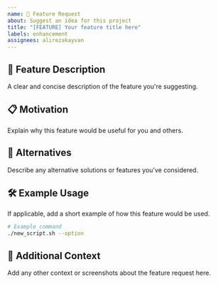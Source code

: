 ```yaml
---
name: 🚀 Feature Request
about: Suggest an idea for this project
title: "[FEATURE] Your feature title here"
labels: enhancement
assignees: alirezakayvan
---
```


## 🚀 Feature Description
A clear and concise description of the feature you're suggesting.

## 📋 Motivation
Explain why this feature would be useful for you and others.

## 🔄 Alternatives
Describe any alternative solutions or features you've considered.

## 🛠️ Example Usage
If applicable, add a short example of how this feature would be used.

```bash
# Example command
./new_script.sh --option
```

## 📄 Additional Context
Add any other context or screenshots about the feature request here.
